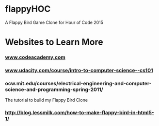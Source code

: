 # flappyHOC
A Flappy Bird Game Clone for Hour of Code 2015

# Websites to Learn More
### www.codeacademy.com
### www.udacity.com/course/intro-to-computer-science--cs101
### ocw.mit.edu/courses/electrical-engineering-and-computer-science-and-programming-spring-2011/
The tutorial to build my Flappy Bird Clone
### http://blog.lessmilk.com/how-to-make-flappy-bird-in-html5-1/
